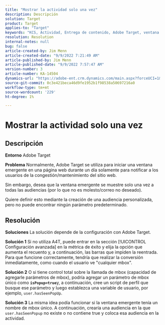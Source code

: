 ```yaml
---
title: "Mostrar la actividad solo una vez"
description: Descripción
solution: Target
product: Target
applies-to: "Target"
keywords: "KCS, Actividad, Entrega de contenido, Adobe Target, ventana emergente, página web, mostrar, una vez"
resolution: Resolution
internal-notes: null
bug: false
article-created-by: Jim Menn
article-created-date: "9/9/2022 7:21:49 AM"
article-published-by: Jim Menn
article-published-date: "9/9/2022 7:57:47 AM"
version-number: 3
article-number: KA-14504
dynamics-url: "https://adobe-ent.crm.dynamics.com/main.aspx?forceUCI=1&pagetype=entityrecord&etn=knowledgearticle&id=da1c420f-1030-ed11-9db1-0022480866ad"
source-git-commit: 0c3e421beca46d9fe1952b1f98538a50697216a0
workflow-type: tm+mt
source-wordcount: '229'
ht-degree: 1%

---
```


# Mostrar la actividad solo una vez

## Descripción


<b>Entorno</b>
Adobe Target

<b>Problema</b>
Normalmente, Adobe Target se utiliza para iniciar una ventana emergente en una página web durante un día solamente para notificar a los usuarios de la congestión/mantenimiento del sitio web.

Sin embargo, desea que la ventana emergente se muestre solo una vez a todas las audiencias (por lo que no es molesto/correo no deseado).

Quiere definir esto mediante la creación de una audiencia personalizada, pero no puede encontrar ningún parámetro predeterminado.


## Resolución


<b>Soluciones</b>
La solución depende de la configuración con Adobe Target.

<b>Solución 1</b>
Si no utiliza A4T, puede entrar en la sección [!UICONTROL Configuración avanzada] en la métrica de éxito y elija la opción que aumenta el recuento y, a continuación, las barras que impiden la reentrada. Para que funcione correctamente, tendría que realizar la conversión inmediatamente, como cuando el usuario ve &quot;cualquier mbox&quot;.

<b>Solución 2</b>
O si tiene control total sobre la llamada de mbox (capacidad de agregarle parámetros de mbox), podría agregar un parámetro de mbox único como <b>`isPopup=true`</b>y, a continuación, cree un script de perfil que busque ese parámetro y luego establezca una variable de usuario, por ejemplo, `user.hasSeenPopUp`.

<b>Solución 3</b>
La misma idea podía funcionar si la ventana emergente tenía un nombre de mbox único.
A continuación, crearía una audiencia en la que `user.hasSeenPopup` no existe o no contiene true y coloca esa audiencia en la actividad.
